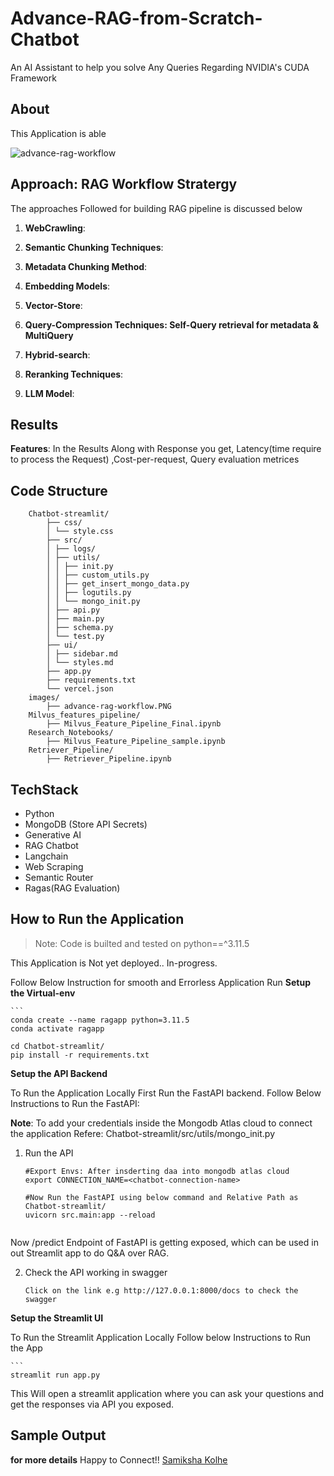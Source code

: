 # Advance-RAG-from-Scratch- Chatbot 

An AI Assistant to help you solve Any Queries Regarding NVIDIA's CUDA Framework

## About

This Application is able

![advance-rag-workflow](https://github.com/user-attachments/assets/f66d9c12-5356-4b48-8a2e-1a4551181f57)

## Approach: RAG Workflow Stratergy

The approaches Followed for building RAG pipeline is discussed below

1. **WebCrawling**: 

2. **Semantic Chunking Techniques**:

3. **Metadata Chunking Method**:

3. **Embedding Models**:

4. **Vector-Store**:

5. **Query-Compression Techniques: Self-Query retrieval for metadata & MultiQuery**

6. **Hybrid-search**:

7. **Reranking Techniques**:

8. **LLM Model**:


## Results

**Features**: In the Results Along with Response you get, Latency(time require to process the Request) ,Cost-per-request, Query evaluation metrices

## Code Structure

```
    Chatbot-streamlit/
        ├── css/
        │ └── style.css
        ├── src/
        │ ├── logs/
        │ ├── utils/
        │ │ ├── init.py
        │ │ ├── custom_utils.py
        │ │ ├── get_insert_mongo_data.py
        │ │ ├── logutils.py
        │ │ └── mongo_init.py
        │ ├── api.py
        │ ├── main.py
        │ ├── schema.py
        │ └── test.py
        ├── ui/
        │ ├── sidebar.md
        │ └── styles.md
        ├── app.py
        ├── requirements.txt
        └── vercel.json
    images/
        ├── advance-rag-workflow.PNG
    Milvus_features_pipeline/
        ├── Milvus_Feature_Pipeline_Final.ipynb
    Research_Notebooks/
        ├── Milvus_Feature_Pipeline_sample.ipynb
    Retriever_Pipeline/
        ├── Retriever_Pipeline.ipynb
```

## TechStack

- Python
- MongoDB (Store API Secrets)
- Generative AI
- RAG Chatbot
- Langchain
- Web Scraping
- Semantic Router
- Ragas(RAG Evaluation)

## How to Run the Application

> Note: Code is builted and tested on python==^3.11.5

This Application is Not yet deployed.. In-progress.

Follow Below Instruction for smooth and Errorless Application Run
**Setup the Virtual-env**

    ```
    conda create --name ragapp python=3.11.5
    conda activate ragapp

    cd Chatbot-streamlit/
    pip install -r requirements.txt

**Setup the API Backend**

To Run the Application Locally First Run the FastAPI backend. Follow Below Instructions to Run the FastAPI:

**Note**: To add your credentials inside the Mongodb Atlas cloud to connect the application Refere: Chatbot-streamlit/src/utils/mongo_init.py

1. Run the API
    ```
    #Export Envs: After insderting daa into mongodb atlas cloud
    export CONNECTION_NAME=<chatbot-connection-name>

    #Now Run the FastAPI using below command and Relative Path as Chatbot-streamlit/
    uvicorn src.main:app --reload

    
Now /predict Endpoint of FastAPI is getting exposed, which can be used in out Streamlit app to do Q&A over RAG.

2. Check the API working in swagger

    ```
    Click on the link e.g http://127.0.0.1:8000/docs to check the swagger

**Setup the Streamlit UI**

To Run the Streamlit Application Locally Follow below Instructions to Run the App

    ```
    streamlit run app.py

This Will open a streamlit application where you can ask your questions and get the responses via API you exposed.

## Sample Output



**for more details**
Happy to Connect!! [Samiksha Kolhe](https://www.linkedin.com/in/samiksha-kolhe25701/)